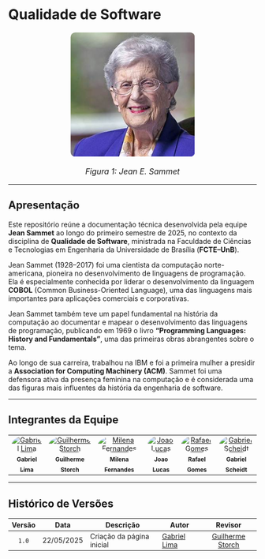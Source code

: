 # Qualidade de Software

<p align="center">
  <img src="assets/jean-sammet.png" 
       width="50%" 
       style="border-radius:10px; padding:0.5px;" 
       alt="Logo AgroMart">
</p>

<p align="center" style="font-size: 16px; font-style: italic;">
  Figura 1: Jean E. Sammet 
</p>

---

## Apresentação

Este repositório reúne a documentação técnica desenvolvida pela equipe **Jean Sammet** ao longo do primeiro semestre de 2025, no contexto da disciplina de **Qualidade de Software**, ministrada na Faculdade de Ciências e Tecnologias em Engenharia da Universidade de Brasília (**FCTE–UnB**).

Jean Sammet (1928–2017) foi uma cientista da computação norte-americana, pioneira no desenvolvimento de linguagens de programação. Ela é especialmente conhecida por liderar o desenvolvimento da linguagem **COBOL** (Common Business-Oriented Language), uma das linguagens mais importantes para aplicações comerciais e corporativas.

Jean Sammet também teve um papel fundamental na história da computação ao documentar e mapear o desenvolvimento das linguagens de programação, publicando em 1969 o livro **“Programming Languages: History and Fundamentals”**, uma das primeiras obras abrangentes sobre o tema.

Ao longo de sua carreira, trabalhou na IBM e foi a primeira mulher a presidir a **Association for Computing Machinery (ACM)**. Sammet foi uma defensora ativa da presença feminina na computação e é considerada uma das figuras mais influentes da história da engenharia de software.

---

## Integrantes da Equipe

<table>
  <tr>
    <td align="center">
      <a href="https://github.com/gabriel-lima258">
        <img src="https://avatars.githubusercontent.com/u/116119327?v=4" width="100px" style="border-radius: 50%;" alt="Gabriel Lima"/>
        <br /><sub><b>Gabriel Lima</b></sub>
      </a>
    </td>
    <td align="center">
      <a href="https://github.com/storch7">
        <img src="https://avatars.githubusercontent.com/u/90935577?v=4" width="100px" style="border-radius: 50%;" alt="Guilherme Storch"/>
        <br /><sub><b>Guilherme Storch</b></sub>
      </a>
    </td>
    <td align="center">
      <a href="https://github.com/MilenaFRocha">
        <img src="https://avatars.githubusercontent.com/u/104432227?v=4" width="100px" style="border-radius: 50%;" alt="Milena Fernandes"/>
        <br /><sub><b>Milena Fernandes</b></sub>
      </a>
    </td>
    <td align="center">
      <a href="https://github.com/jlucasiqueira">
        <img src="https://avatars.githubusercontent.com/u/143570377?v=4" width="100px" style="border-radius: 50%;" alt="Joao Lucas"/>
        <br /><sub><b>Joao Lucas</b></sub>
      </a>
    </td>
    <td align="center">
      <a href="https://github.com/rafgpereira">
        <img src="https://avatars.githubusercontent.com/u/81361524?v=4" width="100px" style="border-radius: 50%;" alt="Rafael Gomes"/>
        <br /><sub><b>Rafael Gomes</b></sub>
      </a>
    </td>
    <td align="center">
      <a href="https://github.com/Gxaite">
        <img src="https://avatars.githubusercontent.com/u/111130521?v=4" width="100px" style="border-radius: 50%;" alt="Gabriel Scheidt"/>
        <br /><sub><b>Gabriel Scheidt</b></sub>
      </a>
    </td>
  </tr>
</table>

---

## Histórico de Versões

|Versão|Data|Descrição|Autor|Revisor|
|:----:|----|---------|-----|:-------:|
|`1.0`|22/05/2025|Criação da página inicial|[Gabriel Lima](https://github.com/gabriel-lima258)|[Guilherme Storch](https://github.com/storch7) |

